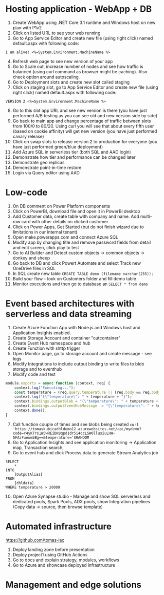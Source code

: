 # Hosting application - WebApp + DB

1. Create WebApp using .NET Core 3.1 runtime and Windows host on new plan with P1v2
2. Click on listed URL to see your web running
3. Go to App Service Editor and create new file (using right click) named default.aspx with following code:

```
I am alive! <%=System.Environment.MachineName %>
```

4. Refresh web page to see new version of your app
5. Go to Scale out, increase number of nodes and see how traffic is balanced (using curl command as browser might be caching). Also check option around autoscaling.
6. Go to Deployment slots and create new slot called staging
7. Click on staging slot, go to App Service Editor and create new file (using right click) named default.aspx with following code:

```
VERSION 2 <%=System.Environment.MachineName %>
```

8. Go to this slot app URL and see new version is there (you have just performed A/B testing as you can see old and new version side by side)
9. Go back to main app and change percentage of traffic between slots from 100/0 to 80/20. Using curl you will see that about every fifth user (based on cookie affinity) will get new version (you have just performed canary release)
10. Click on swap slots to release version 2 to production for everyone (you have just performed green/blue deployment)
11. Add Azure SQL in serverless tier (both SQL and AAD login)
12. Demonstrate how tier and performance can be changed later
13. Demonstrate geo replicas
14. Demonstrate point-in-time restore
15. Login via Query editor using AAD

# Low-code
1. On DB comment on Power Platform components
2. Click on PowerBI, download file and open it in PowerBI desktop
3. Add Customer data, create table with company and name. Add multi-row card with other details on clicked customer
4. Click on Power Apps, Get Started (but do not finish wizard due to limitations in our internal tenant)
5. Open make.powerapps.com and connect Azure SQL
6. Modify app by changing title and remove password fields from detail and edit screen, click play to test
7. Go to AI Builder and Detect custom objects -> common objects -> donkey and sheep
8. Go back to DB and click Powert Automate and select Track new OneDrive files in SQL
9. In SQL create new table ```CREATE TABLE demo (filename varchar(255));```
10. Build your flow - look on Customers folder and fill demo table
11. Monitor executions and then go to database an ```SELECT * from demo```

# Event based architectures with serverless and data streaming
1. Create Azure Function App with Node.js and Windows host and Application Insights enabled.
2. Create Storage Account and container "outcontainer"
3. Create Event Hub namespace and hub
4. Create Function with shttp trigger
5. Open Monitor page, go to storage account and create message - see logs
6. Modify Integrations to include output binding to write files to blob storage and to eventhub
7. Modify code and test

```javascript
module.exports = async function (context, req) {
    context.log("Executing...");
    const temperature = (req.query.temperature || (req.body && req.body.temperature));
    context.log("{\"temperature\": " + temperature + "}");
    context.bindings.outputBlob = "{\"temperature\": " + temperature + "}";
    context.bindings.outputEventHubMessage  = "{\"temperature\": " + temperature + "}";
    context.done();
}
```

7. Call function couple of times and see blobs being created 
```curl 'https://tomaskubicadhldemo12.azurewebsites.net/api/mydemo?code=Y4yKTYs1W5wREiDN9qpd1dr5i4qcLSW0llusiuLHW-5FAzFuewm5Bg==&temperature='$RANDOM ```
8. Go to Application Insights and see application monitoring -> Application map, Transaction search, 
9. Go to event hub and click Process data to generate Stream Analytics job
```
SELECT
    *
INTO
    [OutputAlias]
FROM
    [dhldata]
WHERE temperature > 20000
```
10. Open Azure Synapse studio - Manage and show SQL serverless and dedicated pools, Spark Pools, ADX pools, show Integration pipelines (Copy data -> source, then browse template)

# Automated infrastructure
https://github.com/tomas-iac
1. Deploy landing zone before presentation
2. Deploy project1 using GitHub Actions
3. Go to docs and explain strategy, modules, workflows
4. Go to Azure and showcase deployed infrastructure

# Management and edge solutions

